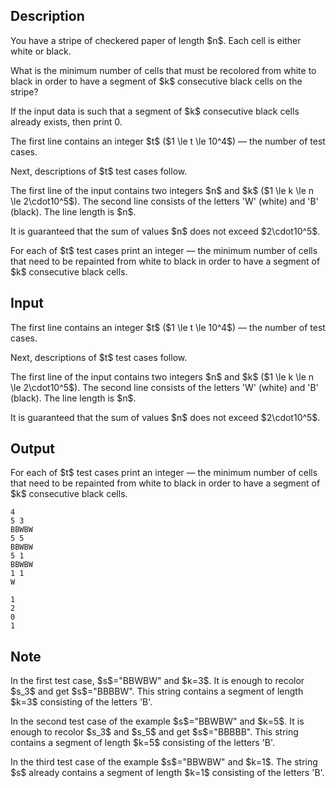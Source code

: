 ## Description

<div><p>You have a stripe of checkered paper of length $n$. Each cell is either white or black.</p><p>What is the minimum number of cells that must be recolored from white to black in order to have a segment of $k$ consecutive black cells on the stripe?</p><p>If the input data is such that a segment of $k$ consecutive black cells already exists, then print <span class="tex-font-style-tt">0</span>. </p></div><div class="input-specification"><p>The first line contains an integer $t$ ($1 \le t \le 10^4$) — the number of test cases.</p><p>Next, descriptions of $t$ test cases follow.</p><p>The first line of the input contains two integers $n$ and $k$ ($1 \le k \le n \le 2\cdot10^5$). The second line consists of the letters '<span class="tex-font-style-tt">W</span>' (white) and '<span class="tex-font-style-tt">B</span>' (black). The line length is $n$.</p><p>It is guaranteed that the sum of values $n$ does not exceed $2\cdot10^5$.</p></div><div class="output-specification"><p>For each of $t$ test cases print an integer&nbsp;— the minimum number of cells that need to be repainted from white to black in order to have a segment of $k$ consecutive black cells.</p></div>

## Input

<p>The first line contains an integer $t$ ($1 \le t \le 10^4$) — the number of test cases.</p><p>Next, descriptions of $t$ test cases follow.</p><p>The first line of the input contains two integers $n$ and $k$ ($1 \le k \le n \le 2\cdot10^5$). The second line consists of the letters '<span class="tex-font-style-tt">W</span>' (white) and '<span class="tex-font-style-tt">B</span>' (black). The line length is $n$.</p><p>It is guaranteed that the sum of values $n$ does not exceed $2\cdot10^5$.</p>

## Output

<p>For each of $t$ test cases print an integer&nbsp;— the minimum number of cells that need to be repainted from white to black in order to have a segment of $k$ consecutive black cells.</p>





```input1
4
5 3
BBWBW
5 5
BBWBW
5 1
BBWBW
1 1
W
```




```output1
1
2
0
1
```



## Note

<p>In the first test case, $s$="<span class="tex-font-style-tt">BBWBW</span>" and $k=3$. It is enough to recolor $s_3$ and get $s$="<span class="tex-font-style-tt">BBBBW</span>". This string contains a segment of length $k=3$ consisting of the letters '<span class="tex-font-style-tt">B</span>'.</p><p>In the second test case of the example $s$="<span class="tex-font-style-tt">BBWBW</span>" and $k=5$. It is enough to recolor $s_3$ and $s_5$ and get $s$="<span class="tex-font-style-tt">BBBBB</span>". This string contains a segment of length $k=5$ consisting of the letters '<span class="tex-font-style-tt">B</span>'.</p><p>In the third test case of the example $s$="<span class="tex-font-style-tt">BBWBW</span>" and $k=1$. The string $s$ already contains a segment of length $k=1$ consisting of the letters '<span class="tex-font-style-tt">B</span>'.</p>
